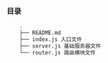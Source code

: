 ### 目录
```bash
    .
    ├── README.md
    ├── index.js 入口文件
    ├── server.js 基础服务器文件
    └── router.js 路由模块文件
```